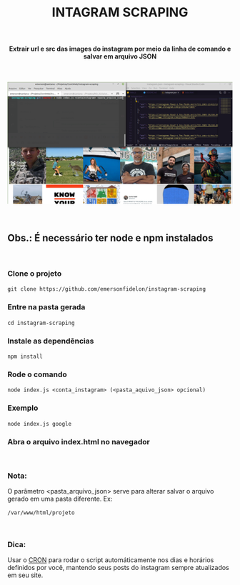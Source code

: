 <h1 align="center">INTAGRAM SCRAPING</h1> &nbsp;
<div align="center">
    <h4>Extrair url e src das images do instagram por meio da linha de comando e salvar em arquivo JSON</h4>   
</div>

&nbsp;

<img src="screenshots/1.png">

&nbsp;

## Obs.: É necessário ter node e npm instalados

&nbsp;

### Clone o projeto

```
git clone https://github.com/emersonfidelon/instagram-scraping
```

### Entre na pasta gerada

```
cd instagram-scraping
```

### Instale as dependências

```
npm install
```

### Rode o comando

```
node index.js <conta_instagram> (<pasta_aquivo_json> opcional)
```

### Exemplo

```
node index.js google
```

### Abra o arquivo index.html no navegador

&nbsp;

### Nota:
O parâmetro <pasta_arquivo_json> serve para alterar salvar o arquivo gerado em uma pasta diferente. Ex:

```
/var/www/html/projeto
```

&nbsp;
### Dica:
Usar o <a href="https://www.hostinger.com.br/tutoriais/cron-job-guia/" target="_blank">CRON</a> para rodar o script automáticamente nos dias e horários definidos por você, mantendo seus posts do instagram sempre atualizados em seu site.








